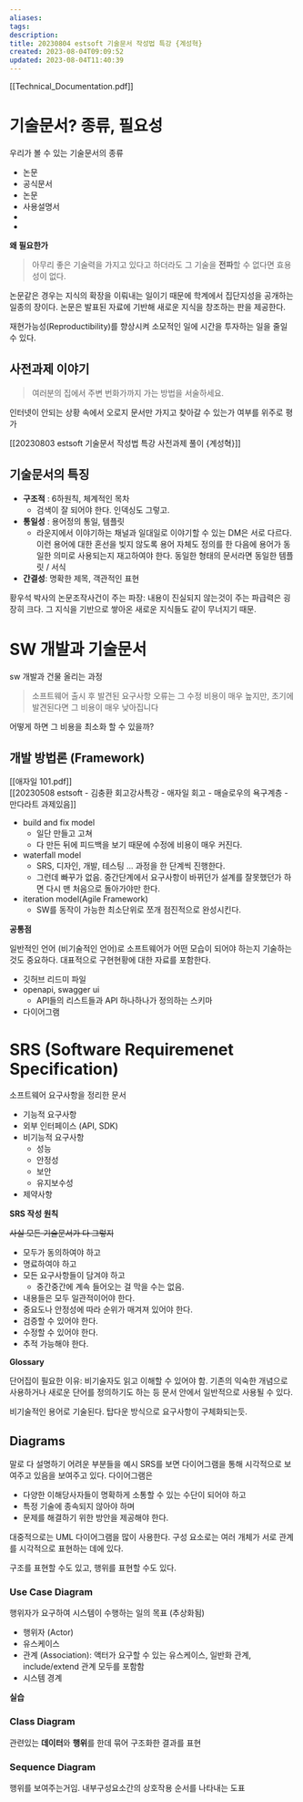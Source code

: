 ```yaml
---
aliases: 
tags: 
description:
title: 20230804 estsoft 기술문서 작성법 특강 {계성혁}
created: 2023-08-04T09:09:52
updated: 2023-08-04T11:40:39
---
```


[[Technical_Documentation.pdf]]

# 기술문서? 종류, 필요성

우리가 볼 수 있는 기술문서의 종류

- 논문
- 공식문서
- 논문
- 사용설명서
- 
- 

**왜 필요한가**

> 아무리 좋은 기술력을 가지고 있다고 하더라도 그 기술을 **전파**할 수 없다면 효용성이 없다.

논문같은 경우는 지식의 확장을 이뤄내는 일이기 때문에 학계에서 집단지성을 공개하는 일종의 장이다. 논문은 발표된 자료에 기반해 새로운 지식을 창조하는 판을 제공한다.

재현가능성(Reproductibility)를 향상시켜 소모적인 일에 시간을 투자하는 일을 줄일 수 있다.

## 사전과제 이야기

> 여러분의 집에서 주변 번화가까지 가는 방법을 서술하세요.

인터넷이 안되는 상황 속에서 오로지 문서만 가지고 찾아갈 수 있는가 여부를 위주로 평가

[[20230803 estsoft 기술문서 작성법 특강 사전과제 풀이 {계성혁}]]

## 기술문서의 특징

- **구조적** : 6하원칙, 체계적인 목차
	- 검색이 잘 되어야 한다. 인덱싱도 그렇고.
- **통일성** : 용어정의 통일, 템플릿
	- 라운지에서 이야기하는 채널과 일대일로 이야기할 수 있는 DM은 서로 다르다. 이런 용어에 대한 혼선을 빚지 않도록 용어 자체도 정의를 한 다음에 용어가 동일한 의미로 사용되는지 재고하여야 한다. 동일한 형태의 문서라면 동일한 템플릿 / 서식
- **간결성**: 명확한 제목, 객관적인 표현

황우석 박사의 논문조작사건이 주는 파장: 내용이 진실되지 않는것이 주는 파급력은 굉장히 크다. 그 지식을 기반으로 쌓아온 새로운 지식들도 같이 무너지기 때문.

# SW 개발과 기술문서

sw 개발과 건물 올리는 과정

> 소프트웨어 출시 후 발견된 요구사항 오류는 그 수정 비용이 매우 높지만, 초기에 발견된다면 그 비용이 매우 낮아집니다

어떻게 하면 그 비용을 최소화 할 수 있을까?

## 개발 방법론 (Framework)

[[애자일 101.pdf]]  
[[20230508 estsoft - 김충환 회고강사특강 - 애자일 회고 - 매슬로우의 욕구계층 - 만다라트 과제있음]]

- build and fix model
	- 일단 만들고 고쳐
	- 다 만든 뒤에 피드백을 보기 때문에 수정에 비용이 매우 커진다.
- waterfall model
	- SRS, 디자인, 개발, 테스팅 ... 과정을 한 단계씩 진행한다.
	- 그런데 빠꾸가 없음. 중간단계에서 요구사항이 바뀌던가 설계를 잘못했던가 하면 다시 맨 처음으로 돌아가야만 한다.
- iteration model(Agile Framework)
	- SW를 동작이 가능한 최소단위로 쪼개 점진적으로 완성시킨다.

**공통점**

일반적인 언어 (비기술적인 언어)로 소프트웨어가 어떤 모습이 되어야 하는지 기술하는 것도 중요하다. 대표적으로 구현현황에 대한 자료를 포함한다.

- 깃허브 리드미 파일
- openapi, swagger ui
	- API들의 리스트들과 API 하나하나가 정의하는 스키마
- 다이어그램

# SRS (Software Requiremenet Specification)

소프트웨어 요구사항을 정리한 문서

- 기능적 요구사항
- 외부 인터페이스 (API, SDK)
- 비기능적 요구사항
	- 성능
	- 안정성
	- 보안
	- 유지보수성
- 제약사항

**SRS 작성 원칙**

~~사실 모든 기술문서가 다 그렇지~~

- 모두가 동의하여야 하고 
- 명료하여야 하고
- 모든 요구사항들이 담겨야 하고
	- 중간중간에 계속 들어오는 걸 막을 수는 없음.
- 내용들은 모두 일관적이어야 한다.
- 중요도나 안정성에 따라 순위가 매겨져 있어야 한다.
- 검증할 수 있어야 한다.
- 수정할 수 있어야 한다.
- 추적 가능해야 한다.

**Glossary**

단어집이 필요한 이유: 비기술자도 읽고 이해할 수 있어야 함. 기존의 익숙한 개념으로 사용하거나 새로운 단어를 정의하기도 하는 등 문서 안에서 일반적으로 사용될 수 있다.

비기술적인 용어로 기술된다. 탑다운 방식으로 요구사항이 구체화되는듯.

## Diagrams

말로 다 설명하기 어려운 부분들을 예시 SRS를 보면 다이어그램을 통해 시각적으로 보여주고 있음을 보여주고 있다. 다이어그램은

- 다양한 이해당사자들이 명확하게 소통할 수 있는 수단이 되어야 하고
- 특정 기술에 종속되지 않아야 하며
- 문제를 해결하기 위한 방안을 제공해야 한다.

대중적으로는 UML 다이어그램을 많이 사용한다. 구성 요소로는 여러 개체가 서로 관계를 시각적으로 표현하는 데에 있다. 

구조를 표현할 수도 있고, 행위를 표현할 수도 있다.

### Use Case Diagram

행위자가 요구하여 시스템이 수행하는 일의 목표 (추상화됨)

- 행위자 (Actor)
- 유스케이스
- 관계 (Association): 액터가 요구할 수 있는 유스케이스, 일반화 관계, include/extend 관계 모두를 포함함
- 시스템 경계

**실습**



### Class Diagram

관련있는 **데이터**와 **행위**를 한데 묶어 구조화한 결과를 표현

### Sequence Diagram

행위를 보여주는거임. 내부구성요소간의 상호작용 순서를 나타내는 도표
